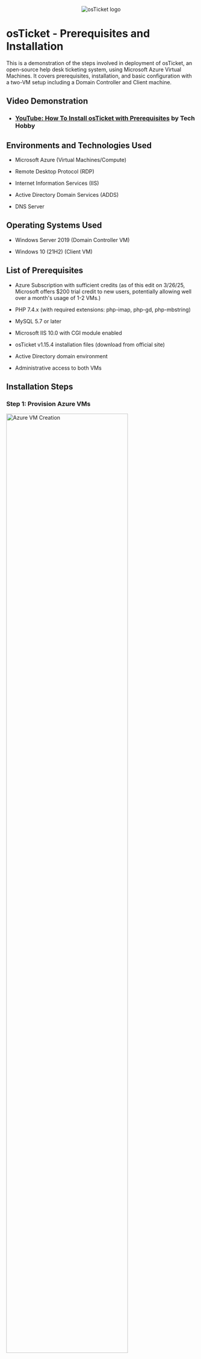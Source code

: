 <p align="center">
<img src="https://i.imgur.com/Clzj7Xs.png" alt="osTicket logo"/>
</p>

<h1>osTicket - Prerequisites and Installation</h1>
This is a demonstration of the steps involved in deployment of osTicket, an open-source help desk ticketing system, using Microsoft Azure Virtual Machines. It covers prerequisites, installation, and basic configuration with a two-VM setup including a Domain Controller and Client machine. <br />

<h2>Video Demonstration</h2>

- ### [YouTube: How To Install osTicket with Prerequisites](https://www.youtube.com/watch?v=LOzmM5ZjKi0) by Tech Hobby

<h2>Environments and Technologies Used</h2>

- Microsoft Azure (Virtual Machines/Compute)

- Remote Desktop Protocol (RDP)

- Internet Information Services (IIS)

- Active Directory Domain Services (ADDS)

- DNS Server

<h2>Operating Systems Used</h2>

- Windows Server 2019 (Domain Controller VM)

- Windows 10 (21H2) (Client VM)

<h2>List of Prerequisites</h2>

- Azure Subscription with sufficient credits (as of this edit on 3/26/25, Microsoft offers $200 trial credit to new users, potentially allowing well over a month's usage of 1-2 VMs.)

- PHP 7.4.x (with required extensions: php-imap, php-gd, php-mbstring)

- MySQL 5.7 or later

- Microsoft IIS 10.0 with CGI module enabled

- osTicket v1.15.4 installation files (download from official site)

- Active Directory domain environment

- Administrative access to both VMs

<h2>Installation Steps</h2>

<h3>Step 1: Provision Azure VMs</h3>
<p>
<a href="https://i.imgur.com/zCppQhb.png" target="_blank">
<img src="https://i.imgur.com/zCppQhb.png" height="80%" width="80%" alt="Azure VM Creation"/>
</a>
</p>
<p>

1. In Azure Portal, create two VMs:
   - "Domain-Controller" (Windows Server 2019)
   - "Client" (Windows 10 21H2)

2. Configure VMs with:
   - Public IP addresses
   - Network Security Group allowing RDP (port 3389)
   - Same Virtual Network for communication

3. Connect via RDP to both machines using their public IPs.
</p>
<br />

<h3>Step 2: Configure Domain Controller</h3>
<p>
<a href="https://i.imgur.com/i1e7OPR.png" target="_blank">
<img src="https://i.imgur.com/i1e7OPR.png" height="80%" width="80%" alt="AD DS Setup"/>
</a>
</p>
<p>

1. Install Active Directory Domain Services role on "Domain-Controller".

2. Promote to Domain Controller with a new forest (e.g., "osticket.local").

3. Configure DNS server settings.

4. Create user accounts for osTicket administration.
</p>
<br />

<h3>Step 3: Install and Configure osTicket on Client VM</h3>
<p>
<a href="https://i.imgur.com/C8FnB5Q.png" target="_blank">
<img src="https://i.imgur.com/C8FnB5Q.png" height="80%" width="80%" alt="osTicket Installation"/>
</a>
</p>
<p>

1. Install IIS with CGI support on "Client" VM.

2. Download and extract osTicket v1.15.4 to C:\inetpub\wwwroot\osticket.

3. Install PHP 7.4 and MySQL 5.7 using Web Platform Installer.

4. Configure PHP extensions in php.ini:
   - enable php_imap.dll, php_gd2.dll, php_mbstring.dll

5. Create a MySQL database and user for osTicket.

6. Run the osTicket installer (http://localhost/osticket/setup):
   - Enter database credentials
   - Set admin username and password

7. Join "Client" VM to the "osticket.local" domain.
</p>
<br />

<h3>Step 4: Test and Create Mock Tickets</h3>


<a href="https://i.imgur.com/q7C52St.jpeg" target="_blank">
<img src="https://i.imgur.com/q7C52St.jpeg" height="80%" width="80%" alt="Mock ticket resolution"/>
</a>

<p>
1. Access osTicket via browser (http://localhost/osticket).

2. Log in as admin and configure:
   - Email settings
   - Ticket queues
   - Agent roles

3. Create and resolve sample tickets to verify functionality.

4. Validate DNS resolution from Domain Controller.
</p>
<br />

<h2>Notes</h2>

- This setup demonstrates a basic osTicket deployment in a domain environment.

- For production, secure with HTTPS and firewall rules.

- Project showcases skills in Azure, Windows Server administration, IIS, and helpdesk software configuration.

<h2>Next Steps</h2>

- Add screenshots of actual setup process (replace placeholder images).

- Document specific DNS settings used.
- Include sample ticket examples with resolutions.
